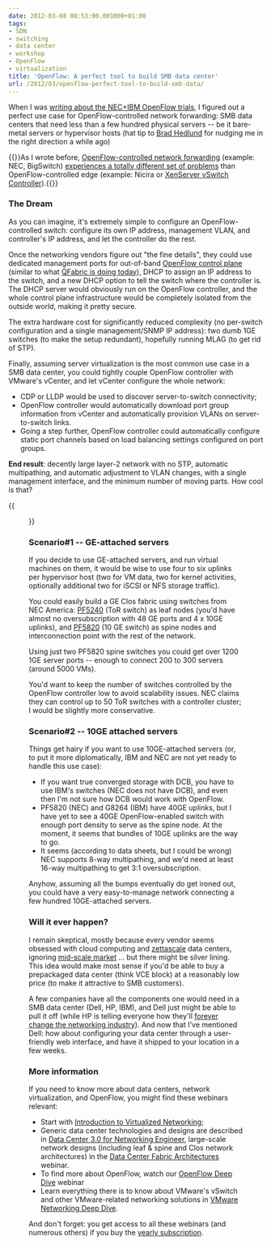 ```yaml
---
date: 2012-03-08 08:53:00.001000+01:00
tags:
- SDN
- switching
- data center
- workshop
- OpenFlow
- virtualization
title: 'OpenFlow: A perfect tool to build SMB data center'
url: /2012/03/openflow-perfect-tool-to-build-smb-data/
---
```

When I was [writing about the NEC+IBM OpenFlow trials](/2012/02/necibm-enterprise-openflow-you-can/), I figured out a perfect use case for OpenFlow-controlled network forwarding: SMB data centers that need less than a few hundred physical servers -- be it bare-metal servers or hypervisor hosts (hat tip to [Brad Hedlund](http://bradhedlund.com/) for nudging me in the right direction a while ago)

{{<note>}}As I wrote before, [OpenFlow-controlled network forwarding](/2011/11/big-switch-networks-might-actually-make/) (example: NEC, BigSwitch) [experiences a totally different set of problems](/2012/01/fib-update-challenges-in-openflow/) than OpenFlow-controlled edge (example: Nicira or [XenServer vSwitch Controller](http://support.citrix.com/article/CTX130423)).{{</note>}}
<!--more-->
### The Dream

As you can imagine, it's extremely simple to configure an OpenFlow-controlled switch: configure its own IP address, management VLAN, and controller's IP address, and let the controller do the rest.

Once the networking vendors figure out "the fine details", they could use dedicated management ports for out-of-band [OpenFlow control plane](/2011/04/what-is-openflow/) (similar to what [QFabric is doing today](/2011/09/qfabric-part-1-hardware-architecture/)), DHCP to assign an IP address to the switch, and a new DHCP option to tell the switch where the controller is. The DHCP server would obviously run on the OpenFlow controller, and the whole control plane infrastructure would be completely isolated from the outside world, making it pretty secure.

The extra hardware cost for significantly reduced complexity (no per-switch configuration and a single management/SNMP IP address): two dumb 1GE switches (to make the setup redundant), hopefully running MLAG (to get rid of STP).

Finally, assuming server virtualization is the most common use case in a SMB data center, you could tightly couple OpenFlow controller with VMware's vCenter, and let vCenter configure the whole network:

-   CDP or LLDP would be used to discover server-to-switch connectivity;
-   OpenFlow controller would automatically download port group information from vCenter and automatically provision VLANs on server-to-switch links.
-   Going a step further, OpenFlow controller could automatically configure static port channels based on load balancing settings configured on port groups.

**End result**: decently large layer-2 network with no STP, automatic multipathing, and automatic adjustment to VLAN changes, with a single management interface, and the minimum number of moving parts. How cool is that?

{{<figure src="http://upload.wikimedia.org/wikipedia/en/a/a3/Escher%27s_Relativity.jpg" caption="Auto-configured data center with no spanning tree? Sure, why not ([Relativity by M.C.Escher](http://en.wikipedia.org/wiki/File:Escher%27s_Relativity.jpg)">}}

### Scenario\#1 -- GE-attached servers

If you decide to use GE-attached servers, and run virtual machines on them, it would be wise to use four to six uplinks per hypervisor host (two for VM data, two for kernel activities, optionally additional two for iSCSI or NFS storage traffic).

You could easily build a GE Clos fabric using switches from NEC America: [PF5240](http://www.necam.com/PFlow/doc.cfm?t=PFlowPF5240Switch) (ToR switch) as leaf nodes (you'd have almost no oversubscription with 48 GE ports and 4 x 10GE uplinks), and [PF5820](http://www.necam.com/Docs/?id=ba0dadc4-f253-4a8a-b27a-a791378f9acf) (10 GE switch) as spine nodes and interconnection point with the rest of the network.

Using just two PF5820 spine switches you could get over 1200 1GE server ports -- enough to connect 200 to 300 servers (around 5000 VMs).

You\'d want to keep the number of switches controlled by the OpenFlow controller low to avoid scalability issues. NEC claims they can control up to 50 ToR switches with a controller cluster; I would be slightly more conservative.

### Scenario\#2 -- 10GE attached servers

Things get hairy if you want to use 10GE-attached servers (or, to put it more diplomatically, IBM and NEC are not yet ready to handle this use case):

-   If you want true converged storage with DCB, you have to use IBM's switches (NEC does not have DCB), and even then I'm not sure how DCB would work with OpenFlow.
-   PF5820 (NEC) and G8264 (IBM) have 40GE uplinks, but I have yet to see a 40GE OpenFlow-enabled switch with enough port density to serve as the spine node. At the moment, it seems that bundles of 10GE uplinks are the way to go.
-   It seems (according to data sheets, but I could be wrong) NEC supports 8-way multipathing, and we'd need at least 16-way multipathing to get 3:1 oversubscription.

Anyhow, assuming all the bumps eventually do get ironed out, you could have a very easy-to-manage network connecting a few hundred 10GE-attached servers.

### Will it ever happen?

I remain skeptical, mostly because every vendor seems obsessed with cloud computing and [zettascale](/2011/04/new-data-center-switches-from-force10/) data centers, ignoring [mid-scale market](http://telecomoccasionally.wordpress.com/2012/02/20/mid-market-innovators-dilemma/) ... but there might be silver lining. This idea would make most sense if you'd be able to buy a prepackaged data center (think VCE block) at a reasonably low price (to make it attractive to SMB customers).

A few companies have all the components one would need in a SMB data center (Dell, HP, IBM), and Dell just might be able to pull it off (while HP is telling everyone how they'll [forever change the networking industry](http://searchnetworking.techtarget.com/news/2240037298/HP-Discover-Wheres-the-core-networking-evolution)). And now that I've mentioned Dell: how about configuring your data center through a user-friendly web interface, and have it shipped to your location in a few weeks.

### More information

If you need to know more about data centers, network virtualization, and OpenFlow, you might find these webinars relevant:

-   Start with [Introduction to Virtualized Networking](http://www.ipspace.net/Introduction_to_Virtualized_Networking);
-   Generic data center technologies and designs are described in [Data Center 3.0 for Networking Engineer](http://www.ipspace.net/Data_Center_3.0_for_Networking_Engineers), large-scale network designs (including leaf & spine and Clos network architectures) in the [Data Center Fabric Architectures](http://www.ipspace.net/Data_Center_Fabrics) webinar.
-   To find more about OpenFlow, watch our [OpenFlow Deep Dive](https://www.ipspace.net/OpenFlow_Deep_Dive) webinar
-   Learn everything there is to know about VMware's vSwitch and other VMware-related networking solutions in [VMware Networking Deep Dive](http://www.ipspace.net/VMware_Networking_Deep_Dive).

And don't forget: you get access to all these webinars (and numerous others) if you buy the [yearly subscription](http://www.ipspace.net/Subscription).
